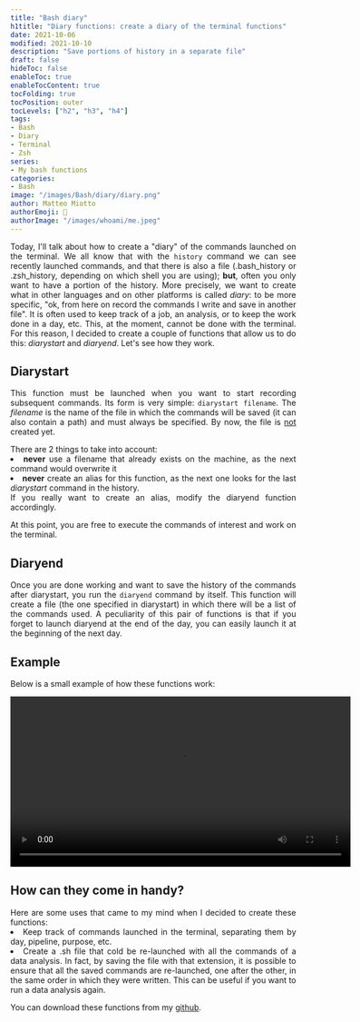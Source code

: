 ```yaml
---
title: "Bash diary"
h1title: "Diary functions: create a diary of the terminal functions"
date: 2021-10-06
modified: 2021-10-10
description: "Save portions of history in a separate file"
draft: false
hideToc: false
enableToc: true
enableTocContent: true
tocFolding: true
tocPosition: outer
tocLevels: ["h2", "h3", "h4"]
tags:
- Bash
- Diary
- Terminal
- Zsh
series:
- My bash functions
categories:
- Bash
image: "/images/Bash/diary/diary.png"
author: Matteo Miotto
authorEmoji: 🤖
authorImage: "/images/whoami/me.jpeg"
---
```

<div style="text-align: justify;">

Today, I'll talk about how to create a "diary" of the commands launched on the terminal. We all know that with the `history` command we can see recently launched commands, and that there is also a file (.bash_history or .zsh_history, depending on which shell you are using); **but**, often you only want to have a portion of the history.
More precisely, we want to create what in other languages and on other platforms is called *diary*: to be more specific, "ok, from here on record the commands I write and save in another file". It is often used to keep track of a job, an analysis, or to keep the work done in a day, etc.
This, at the moment, cannot be done with the terminal. For this reason, I decided to create a couple of functions that allow us to do this: *diarystart* and *diaryend*.
Let's see how they work.

## Diarystart
This function must be launched when you want to start recording subsequent commands.
Its form is very simple: `diarystart filename`. The *filename* is the name of the file in which the commands will be saved (it can also contain a path) and must always be specified.
By now, the file is <u>not</u> created yet.

<p style="margin-bottom:0;">There are 2 things to take into account:</p>
<li> <b>never</b> use a filename that already exists on the machine, as the next command would overwrite it</li>
<li> <b>never</b> create an alias for this function, as the next one looks for the last <i>diarystart</i> command in the history. </li>  
If you really want to create an alias, modify the diaryend function accordingly.
  
At this point, you are free to execute the commands of interest and work on the terminal.

## Diaryend
Once you are done working and want to save the history of the commands after diarystart, you run the `diaryend` command by itself. This function will create a file (the one specified in diarystart) in which there will be a list of the commands used.
A peculiarity of this pair of functions is that if you forget to launch diaryend at the end of the day, you can easily launch it at the beginning of the next day.

## Example
Below is a small example of how these functions work:

<div style="text-align:center">
<video height=300px width=auto controls>
  <source src="/images/Bash/diary/diary.mov">
</video>
</div>

## How can they come in handy?
<p style="margin-bottom:0;">Here are some uses that came to my mind when I decided to create these functions:</p>
<li>Keep track of commands launched in the terminal, separating them by day, pipeline, purpose, etc.</li>
<li>Create a .sh file that cold be re-launched with all the commands of a data analysis. In fact, by saving the file with that extension, it is possible to ensure that all the saved commands are re-launched, one after the other, in the same order in which they were written. This can be useful if you want to run a data analysis again.</li>

You can download these functions from my <a href="https://github.com/mmiots9/bash-functions" target="_blank">github</a>.

</div>
